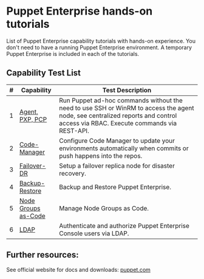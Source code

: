 # Puppet Enterprise hands-on tutorials

List of Puppet Enterprise capability tutorials with hands-on experience. You don't need to have a running Puppet Enterprise environment. A temporary Puppet Enterprise is included in each of the tutorials.

## Capability Test List

| #  | Capability                              | Test Description                                                                                                                                                                                                                                                                 |
|----|------------------------------------|-----------------------------------------------------------------------------------------------------------------------------------------------------------------------------------------------------------------------------------------------------------------------------|
| 1  | [Agent, PXP, PCP](capabilities/01-pxp.md)    | Run Puppet ad-hoc commands without the need to use SSH or WinRM to access the agent node, see centralized reports and control access via RBAC. Execute commands via REST-API.                                                              |
| 2  | [Code-Manager](capabilities/02-codemanager-config.md)            | Configure Code Manager to update your environments automatically when commits or push happens into the repos.                                                                                                          |
| 3  | [Failover-DR](capabilities/03-failover-dr.md)           | Setup a failover replica node for disaster recovery.                         |
| 4  | [Backup-Restore](capabilities/04-backup.md)    | Backup and Restore Puppet Enterprise.                                                 |
| 5  | [Node Groups <br>as-Code](capabilities/05-nodegroups-ascode.md)    | Manage Node Groups as Code.                                             |
| 6  | [LDAP](capabilities/06-ldap.md)           | Authenticate and authorize Puppet Enterprise Console users via LDAP.                                     |

## Further resources:

See official website for docs and downloads: [puppet.com](https://www.puppet.com)
